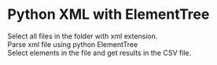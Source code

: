 # Python XML with ElementTree 
Select all files in the folder with xml extension.</br>
Parse xml file using python ElementTree</br>
Select elements in the file and get results in the CSV file.
